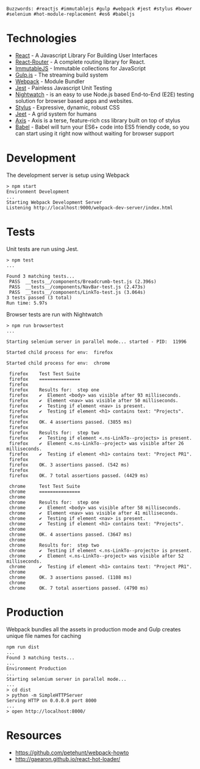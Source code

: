 `Buzzwords: #reactjs #immutablejs #gulp #webpack #jest #stylus #bower #selenium #hot-module-replacement #es6 #babeljs`

Technologies
=

- [React](http://facebook.github.io/react/) - A Javascript Library For Building User Interfaces
- [React-Router](https://github.com/rackt/react-router) - A complete routing library for React.
- [ImmutableJS](http://facebook.github.io/immutable-js/) - Immutable collections for JavaScript
- [Gulp.js](http://gulpjs.com/) - The streaming build system
- [Webpack](http://webpack.github.io/) - Module Bundler
- [Jest](http://facebook.github.io/jest/) - Painless Javascript Unit Testing
- [Nightwatch](http://nightwatchjs.org/) - is an easy to use Node.js based End-to-End (E2E) testing solution for browser based apps and websites.
- [Stylus](http://learnboost.github.io/stylus/) - Expressive, dynamic, robust CSS
- [Jeet](http://jeet.gs/) - A grid system for humans
- [Axis](https://github.com/jenius/axis) - Axis is a terse, feature-rich css library built on top of stylus
- [Babel](https://babeljs.io/) - Babel will turn your ES6+ code into ES5 friendly code, so you can start using it right now without waiting for browser support

Development
=

The development server is setup using Webpack

```
> npm start
Environment Development
...
Starting Webpack Development Server
Listening http://localhost:9000/webpack-dev-server/index.html
```
Tests
=

Unit tests are run using Jest.

```
> npm test
...

Found 3 matching tests...
 PASS  __tests__/components/Breadcrumb-test.js (2.396s)
 PASS  __tests__/components/NavBar-test.js (2.473s)
 PASS  __tests__/components/LinkTo-test.js (3.064s)
3 tests passed (3 total)
Run time: 5.97s
```

Browser tests are run with Nightwatch

```
> npm run browsertest
...

Starting selenium server in parallel mode... started - PID:  11996

Started child process for env:  firefox

Started child process for env:  chrome

 firefox 	Test Test Suite
 firefox 	===============
 firefox
 firefox 	Results for:  step one
 firefox 	✔  Element <body> was visible after 93 milliseconds.
 firefox 	✔  Element <nav> was visible after 50 milliseconds.
 firefox 	✔  Testing if element <nav> is present.
 firefox 	✔  Testing if element <h1> contains text: "Projects".
 firefox
 firefox 	OK. 4 assertions passed. (3855 ms)
 firefox
 firefox 	Results for:  step two
 firefox 	✔  Testing if element <.ns-LinkTo--projects> is present.
 firefox 	✔  Element <.ns-LinkTo--project> was visible after 26 milliseconds.
 firefox 	✔  Testing if element <h1> contains text: "Project PR1".
 firefox
 firefox 	OK. 3 assertions passed. (542 ms)
 firefox
 firefox 	OK. 7 total assertions passed. (4429 ms)

 chrome 	Test Test Suite
 chrome 	===============
 chrome
 chrome 	Results for:  step one
 chrome 	✔  Element <body> was visible after 58 milliseconds.
 chrome 	✔  Element <nav> was visible after 41 milliseconds.
 chrome 	✔  Testing if element <nav> is present.
 chrome 	✔  Testing if element <h1> contains text: "Projects".
 chrome
 chrome 	OK. 4 assertions passed. (3647 ms)
 chrome
 chrome 	Results for:  step two
 chrome 	✔  Testing if element <.ns-LinkTo--projects> is present.
 chrome 	✔  Element <.ns-LinkTo--project> was visible after 52 milliseconds.
 chrome 	✔  Testing if element <h1> contains text: "Project PR1".
 chrome
 chrome 	OK. 3 assertions passed. (1108 ms)
 chrome
 chrome 	OK. 7 total assertions passed. (4790 ms)
```

Production
=

Webpack bundles all the assets in production mode and Gulp creates unique file names for caching

```
npm run dist
...
Found 3 matching tests...
...
Environment Production
...
Starting selenium server in parallel mode...
...
> cd dist
> python -m SimpleHTTPServer
Serving HTTP on 0.0.0.0 port 8000
...
> open http://localhost:8000/
```

Resources
=

- https://github.com/petehunt/webpack-howto
- http://gaearon.github.io/react-hot-loader/
